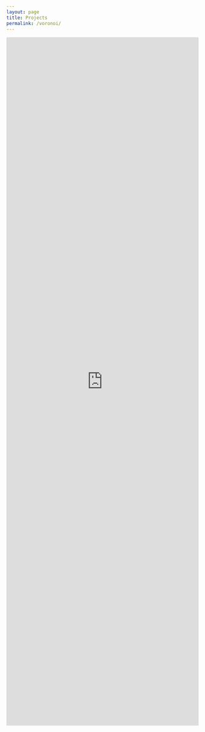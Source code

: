 ```yaml
---
layout: page
title: Projects
permalink: /voronoi/
---
```


<iframe width="100%" height="1804" frameborder="0"
  src="https://observablehq.com/embed/5d066888c4a79532@423?cells=image"></iframe>